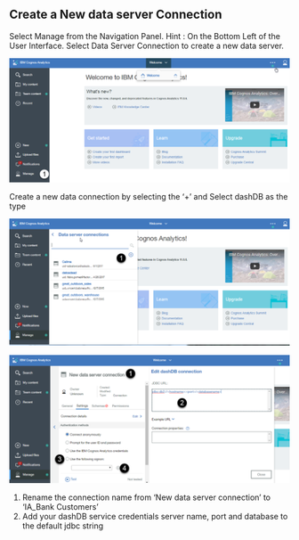 ## Create a New data server Connection

Select Manage from the Navigation Panel. Hint : On the Bottom Left of the User Interface. 
Select Data Server Connection to create a new data server.

![](/media/CA/ca1.png)

Create a new data connection by selecting the ‘+’ and Select dashDB as the type

![](/media/CA/ca2.png)


![](/media/CA/ca3.png)
1. Rename the connection name from ‘New data server connection’ to ‘IA_Bank Customers’
2. Add your dashDB service credentials server name, port and database to the default jdbc string 
